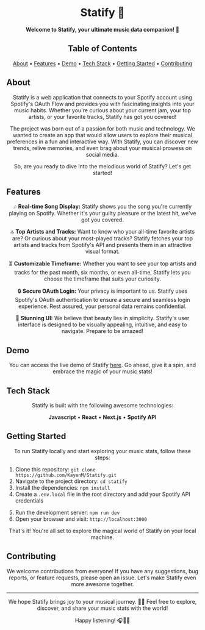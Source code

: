 <h1 align="center">
  <!-- <img src="https://your-image-url.com" alt="Statify"> -->
  <br>
  Statify 🎵
</h1>

<p align="center">
  <b>Welcome to Statify, your ultimate music data companion! 🎉</b>
</p>

<!-- <p align="center">
  <img src="https://upload-image-later" alt="Statify Demo">
</p> -->

<h2 align="center">Table of Contents</h2>

<p align="center">
  <a href="#about">About</a> •
  <a href="#features">Features</a> •
  <a href="#demo">Demo</a> •
  <a href="#tech-stack">Tech Stack</a> •
  <a href="#getting-started">Getting Started</a> •
  <a href="#contributing">Contributing</a>
</p>

<h2 id="about">About</h2>

<p align="center">
  Statify is a web application that connects to your Spotify account using Spotify's OAuth Flow and provides you with fascinating insights into your music habits. Whether you're curious about your current jam, your top artists, or your favorite tracks, Statify has got you covered!
</p>

<p align="center">
  The project was born out of a passion for both music and technology. We wanted to create an app that would allow users to explore their musical preferences in a fun and interactive way. With Statify, you can discover new trends, relive memories, and even brag about your musical prowess on social media.
</p>

<p align="center">
  So, are you ready to dive into the melodious world of Statify? Let's get started!
</p>

<h2 id="features">Features</h2>

<p align="center">
  🎶 <b>Real-time Song Display:</b> Statify shows you the song you're currently playing on Spotify. Whether it's your guilty pleasure or the latest hit, we've got you covered.
</p>

<p align="center">
  🔝 <b>Top Artists and Tracks:</b> Want to know who your all-time favorite artists are? Or curious about your most-played tracks? Statify fetches your top artists and tracks from Spotify's API and presents them in an attractive visual format.
</p>

<p align="center">
  ⏳ <b>Customizable Timeframe:</b> Whether you want to see your top artists and tracks for the past month, six months, or even all-time, Statify lets you choose the timeframe that suits your curiosity.
</p>

<p align="center">
  🔒 <b>Secure OAuth Login:</b> Your privacy is important to us. Statify uses Spotify's OAuth authentication to ensure a secure and seamless login experience. Rest assured, your personal data remains confidential.
</p>

<p align="center">
  🌈 <b>Stunning UI:</b> We believe that beauty lies in simplicity. Statify's user interface is designed to be visually appealing, intuitive, and easy to navigate. Prepare to be amazed!
</p>

<h2 id="demo">Demo</h2>

<p align="center">
  You can access the live demo of Statify <a href="https://statify-flow.vercel.app/">here</a>. Go ahead, give it a spin, and embrace the magic of your music stats!
</p>

<!-- <p align="center">
  <a href="https://statify-flow.vercel.app/">
    <img src="https://your-demo-image-url.com" alt="Statify Demo">
  </a>
</p> -->

<h2 id="tech-stack">Tech Stack</h2>

<p align="center">
  Statify is built with the following awesome technologies:
</p>

<p align="center">
  <b>Javascript</b> • <b>React</b> • <b>Next.js</b> • <b>Spotify API</b>
</p>

<h2 id="getting-started">Getting Started</h2>

<p align="center">
  To run Statify locally and start exploring your music stats, follow these steps:
</p>

<ol>
  <li>Clone this repository: <code>git clone https://github.com/KayenM/Statify.git</code></li>
  <li>Navigate to the project directory: <code>cd statify</code></li>
  <li>Install the dependencies: <code>npm install</code></li>
  <li>Create a <code>.env.local</code> file in the root directory and add your Spotify API credentials</li>
</ol>

<ol start="5">
  <li>Run the development server: <code>npm run dev</code></li>
  <li>Open your browser and visit: <code>http://localhost:3000</code></li>
</ol>

<p align="center">
  That's it! You're all set to explore the magical world of Statify on your local machine.
</p>

<h2 id="contributing">Contributing</h2>

<p align="center">
  We welcome contributions from everyone! If you have any suggestions, bug reports, or feature requests, please open an issue. Let's make Statify even more awesome together.
</p>

<hr>

<p align="center">
  We hope Statify brings joy to your musical journey. 🎵✨ Feel free to explore, discover, and share your music stats with the world!
</p>

<p align="center">
  Happy listening! 🎧💃🕺
</p>
